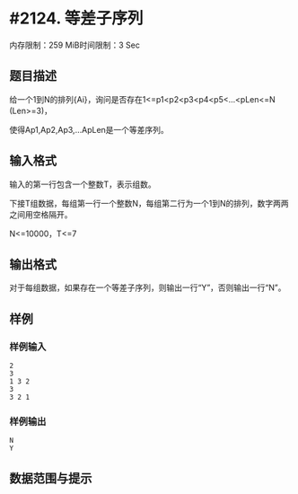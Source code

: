 # #2124. 等差子序列

内存限制：259 MiB时间限制：3 Sec

## 题目描述

给一个1到N的排列{Ai}，询问是否存在1<=p1<p2<p3<p4<p5<&hellip;<pLen<=N (Len>=3)，

使得Ap1,Ap2,Ap3,&hellip;ApLen是一个等差序列。

## 输入格式

输入的第一行包含一个整数T，表示组数。

下接T组数据，每组第一行一个整数N，每组第二行为一个1到N的排列，数字两两之间用空格隔开。

N<=10000，T<=7

## 输出格式

对于每组数据，如果存在一个等差子序列，则输出一行&ldquo;Y&rdquo;，否则输出一行&ldquo;N&rdquo;。

## 样例

### 样例输入

    
    2
    3
    1 3 2
    3
    3 2 1
    

### 样例输出

    
    N
    Y 
    
    

## 数据范围与提示
